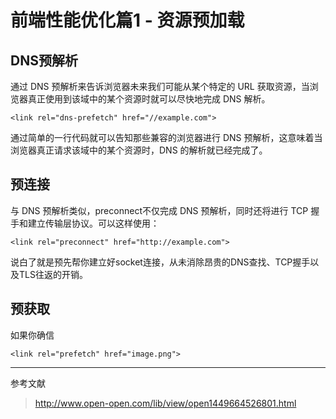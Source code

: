 # 前端性能优化篇1 - 资源预加载

## DNS预解析

通过 DNS 预解析来告诉浏览器未来我们可能从某个特定的 URL 获取资源，当浏览器真正使用到该域中的某个资源时就可以尽快地完成 DNS 解析。

    <link rel="dns-prefetch" href="//example.com"> 

通过简单的一行代码就可以告知那些兼容的浏览器进行 DNS 预解析，这意味着当浏览器真正请求该域中的某个资源时，DNS 的解析就已经完成了。

## 预连接

与 DNS 预解析类似，preconnect不仅完成 DNS 预解析，同时还将进行 TCP 握手和建立传输层协议。可以这样使用：

    <link rel="preconnect" href="http://example.com"> 

说白了就是预先帮你建立好socket连接，从未消除昂贵的DNS查找、TCP握手以及TLS往返的开销。


## 预获取

如果你确信

    <link rel="prefetch" href="image.png"> 




---

参考文献

> http://www.open-open.com/lib/view/open1449664526801.html